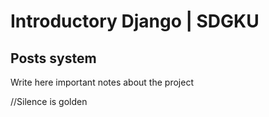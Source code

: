 # Introductory Django | SDGKU

## Posts system

Write here important notes about the project 

//Silence is golden
